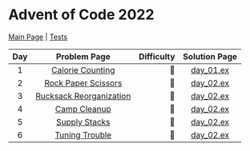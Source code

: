 # Advent of Code 2022

[Main Page](https://adventofcode.com/2022) | [Tests](/test/2022)

| Day | Problem Page | Difficulty | Solution Page |
| :---: | :------: | ---: | :---: |
| 1 | [Calorie Counting](https://adventofcode.com/2022/day/1) | :star2: | [day_01.ex](/lib/2022/day_01.ex) |
| 2 | [Rock Paper Scissors](https://adventofcode.com/2022/day/2) | :star2: | [day_02.ex](/lib/2022/day_02.ex) |
| 3 | [Rucksack Reorganization](https://adventofcode.com/2022/day/3) | :star2: | [day_02.ex](/lib/2022/day_03.ex) |
| 4 | [Camp Cleanup](https://adventofcode.com/2022/day/4) | :star2: | [day_02.ex](/lib/2022/day_04.ex) |
| 5 | [Supply Stacks](https://adventofcode.com/2022/day/5) | :star2: | [day_02.ex](/lib/2022/day_05.ex) |
| 6 | [Tuning Trouble](https://adventofcode.com/2022/day/6) | :star2: | [day_02.ex](/lib/2022/day_06.ex) |
